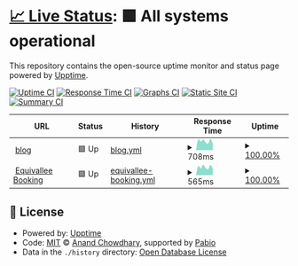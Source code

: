 # [📈 Live Status](https://upptime.github.io/upptime): <!--live status--> **🟩 All systems operational**

This repository contains the open-source uptime monitor and status page powered by [Upptime](https://github.com/upptime/upptime).

[![Uptime CI](https://github.com/QuentinPhilipp/uptime/workflows/Uptime%20CI/badge.svg)](https://github.com/QuentinPhilipp/uptime/actions?query=workflow%3A%22Uptime+CI%22)
[![Response Time CI](https://github.com/QuentinPhilipp/uptime/workflows/Response%20Time%20CI/badge.svg)](https://github.com/QuentinPhilipp/uptime/actions?query=workflow%3A%22Response+Time+CI%22)
[![Graphs CI](https://github.com/QuentinPhilipp/uptime/workflows/Graphs%20CI/badge.svg)](https://github.com/QuentinPhilipp/uptime/actions?query=workflow%3A%22Graphs+CI%22)
[![Static Site CI](https://github.com/QuentinPhilipp/uptime/workflows/Static%20Site%20CI/badge.svg)](https://github.com/QuentinPhilipp/uptime/actions?query=workflow%3A%22Static+Site+CI%22)
[![Summary CI](https://github.com/QuentinPhilipp/uptime/workflows/Summary%20CI/badge.svg)](https://github.com/QuentinPhilipp/uptime/actions?query=workflow%3A%22Summary+CI%22)

<!--start: status pages-->
<!-- This summary is generated by Upptime (https://github.com/upptime/upptime) -->
<!-- Do not edit this manually, your changes will be overwritten -->
<!-- prettier-ignore -->
| URL | Status | History | Response Time | Uptime |
| --- | ------ | ------- | ------------- | ------ |
| <img alt="" src="https://icons.duckduckgo.com/ip3/blog.quentinphilipp.fr.ico" height="13"> [blog](https://blog.quentinphilipp.fr) | 🟩 Up | [blog.yml](https://github.com/QuentinPhilipp/uptime/commits/HEAD/history/blog.yml) | <details><summary><img alt="Response time graph" src="./graphs/blog/response-time-week.png" height="20"> 708ms</summary><br><a href="https://QuentinPhilipp.github.io/uptime/history/blog"><img alt="Response time 729" src="https://img.shields.io/endpoint?url=https%3A%2F%2Fraw.githubusercontent.com%2FQuentinPhilipp%2Fuptime%2FHEAD%2Fapi%2Fblog%2Fresponse-time.json"></a><br><a href="https://QuentinPhilipp.github.io/uptime/history/blog"><img alt="24-hour response time 513" src="https://img.shields.io/endpoint?url=https%3A%2F%2Fraw.githubusercontent.com%2FQuentinPhilipp%2Fuptime%2FHEAD%2Fapi%2Fblog%2Fresponse-time-day.json"></a><br><a href="https://QuentinPhilipp.github.io/uptime/history/blog"><img alt="7-day response time 708" src="https://img.shields.io/endpoint?url=https%3A%2F%2Fraw.githubusercontent.com%2FQuentinPhilipp%2Fuptime%2FHEAD%2Fapi%2Fblog%2Fresponse-time-week.json"></a><br><a href="https://QuentinPhilipp.github.io/uptime/history/blog"><img alt="30-day response time 711" src="https://img.shields.io/endpoint?url=https%3A%2F%2Fraw.githubusercontent.com%2FQuentinPhilipp%2Fuptime%2FHEAD%2Fapi%2Fblog%2Fresponse-time-month.json"></a><br><a href="https://QuentinPhilipp.github.io/uptime/history/blog"><img alt="1-year response time 729" src="https://img.shields.io/endpoint?url=https%3A%2F%2Fraw.githubusercontent.com%2FQuentinPhilipp%2Fuptime%2FHEAD%2Fapi%2Fblog%2Fresponse-time-year.json"></a></details> | <details><summary><a href="https://QuentinPhilipp.github.io/uptime/history/blog">100.00%</a></summary><a href="https://QuentinPhilipp.github.io/uptime/history/blog"><img alt="All-time uptime 99.99%" src="https://img.shields.io/endpoint?url=https%3A%2F%2Fraw.githubusercontent.com%2FQuentinPhilipp%2Fuptime%2FHEAD%2Fapi%2Fblog%2Fuptime.json"></a><br><a href="https://QuentinPhilipp.github.io/uptime/history/blog"><img alt="24-hour uptime 100.00%" src="https://img.shields.io/endpoint?url=https%3A%2F%2Fraw.githubusercontent.com%2FQuentinPhilipp%2Fuptime%2FHEAD%2Fapi%2Fblog%2Fuptime-day.json"></a><br><a href="https://QuentinPhilipp.github.io/uptime/history/blog"><img alt="7-day uptime 100.00%" src="https://img.shields.io/endpoint?url=https%3A%2F%2Fraw.githubusercontent.com%2FQuentinPhilipp%2Fuptime%2FHEAD%2Fapi%2Fblog%2Fuptime-week.json"></a><br><a href="https://QuentinPhilipp.github.io/uptime/history/blog"><img alt="30-day uptime 100.00%" src="https://img.shields.io/endpoint?url=https%3A%2F%2Fraw.githubusercontent.com%2FQuentinPhilipp%2Fuptime%2FHEAD%2Fapi%2Fblog%2Fuptime-month.json"></a><br><a href="https://QuentinPhilipp.github.io/uptime/history/blog"><img alt="1-year uptime 99.99%" src="https://img.shields.io/endpoint?url=https%3A%2F%2Fraw.githubusercontent.com%2FQuentinPhilipp%2Fuptime%2FHEAD%2Fapi%2Fblog%2Fuptime-year.json"></a></details>
| <img alt="" src="https://icons.duckduckgo.com/ip3/equivallee.quentinphilipp.fr.ico" height="13"> [Equivallee Booking](https://equivallee.quentinphilipp.fr) | 🟩 Up | [equivallee-booking.yml](https://github.com/QuentinPhilipp/uptime/commits/HEAD/history/equivallee-booking.yml) | <details><summary><img alt="Response time graph" src="./graphs/equivallee-booking/response-time-week.png" height="20"> 565ms</summary><br><a href="https://QuentinPhilipp.github.io/uptime/history/equivallee-booking"><img alt="Response time 561" src="https://img.shields.io/endpoint?url=https%3A%2F%2Fraw.githubusercontent.com%2FQuentinPhilipp%2Fuptime%2FHEAD%2Fapi%2Fequivallee-booking%2Fresponse-time.json"></a><br><a href="https://QuentinPhilipp.github.io/uptime/history/equivallee-booking"><img alt="24-hour response time 473" src="https://img.shields.io/endpoint?url=https%3A%2F%2Fraw.githubusercontent.com%2FQuentinPhilipp%2Fuptime%2FHEAD%2Fapi%2Fequivallee-booking%2Fresponse-time-day.json"></a><br><a href="https://QuentinPhilipp.github.io/uptime/history/equivallee-booking"><img alt="7-day response time 565" src="https://img.shields.io/endpoint?url=https%3A%2F%2Fraw.githubusercontent.com%2FQuentinPhilipp%2Fuptime%2FHEAD%2Fapi%2Fequivallee-booking%2Fresponse-time-week.json"></a><br><a href="https://QuentinPhilipp.github.io/uptime/history/equivallee-booking"><img alt="30-day response time 563" src="https://img.shields.io/endpoint?url=https%3A%2F%2Fraw.githubusercontent.com%2FQuentinPhilipp%2Fuptime%2FHEAD%2Fapi%2Fequivallee-booking%2Fresponse-time-month.json"></a><br><a href="https://QuentinPhilipp.github.io/uptime/history/equivallee-booking"><img alt="1-year response time 561" src="https://img.shields.io/endpoint?url=https%3A%2F%2Fraw.githubusercontent.com%2FQuentinPhilipp%2Fuptime%2FHEAD%2Fapi%2Fequivallee-booking%2Fresponse-time-year.json"></a></details> | <details><summary><a href="https://QuentinPhilipp.github.io/uptime/history/equivallee-booking">100.00%</a></summary><a href="https://QuentinPhilipp.github.io/uptime/history/equivallee-booking"><img alt="All-time uptime 99.98%" src="https://img.shields.io/endpoint?url=https%3A%2F%2Fraw.githubusercontent.com%2FQuentinPhilipp%2Fuptime%2FHEAD%2Fapi%2Fequivallee-booking%2Fuptime.json"></a><br><a href="https://QuentinPhilipp.github.io/uptime/history/equivallee-booking"><img alt="24-hour uptime 100.00%" src="https://img.shields.io/endpoint?url=https%3A%2F%2Fraw.githubusercontent.com%2FQuentinPhilipp%2Fuptime%2FHEAD%2Fapi%2Fequivallee-booking%2Fuptime-day.json"></a><br><a href="https://QuentinPhilipp.github.io/uptime/history/equivallee-booking"><img alt="7-day uptime 100.00%" src="https://img.shields.io/endpoint?url=https%3A%2F%2Fraw.githubusercontent.com%2FQuentinPhilipp%2Fuptime%2FHEAD%2Fapi%2Fequivallee-booking%2Fuptime-week.json"></a><br><a href="https://QuentinPhilipp.github.io/uptime/history/equivallee-booking"><img alt="30-day uptime 100.00%" src="https://img.shields.io/endpoint?url=https%3A%2F%2Fraw.githubusercontent.com%2FQuentinPhilipp%2Fuptime%2FHEAD%2Fapi%2Fequivallee-booking%2Fuptime-month.json"></a><br><a href="https://QuentinPhilipp.github.io/uptime/history/equivallee-booking"><img alt="1-year uptime 99.98%" src="https://img.shields.io/endpoint?url=https%3A%2F%2Fraw.githubusercontent.com%2FQuentinPhilipp%2Fuptime%2FHEAD%2Fapi%2Fequivallee-booking%2Fuptime-year.json"></a></details>

<!--end: status pages-->

## 📄 License

- Powered by: [Upptime](https://github.com/upptime/upptime)
- Code: [MIT](./LICENSE) © [Anand Chowdhary](https://anandchowdhary.com), supported by [Pabio](https://pabio.com)
- Data in the `./history` directory: [Open Database License](https://opendatacommons.org/licenses/odbl/1-0/)
